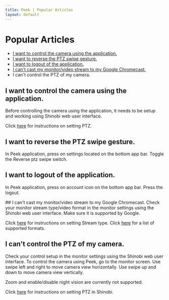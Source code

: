 ```yaml
---
title: Peek | Popular Articles
layout: default
---
```

# Popular Articles


* [I want to control the camera using the application.](#i-want-to-control-the-camera-using-the-application)
* [I want to reverse the PTZ swipe gesture.](#i-want-to-reverse-the-ptz-swipe-gesture)
* [I want to logout of the application.](#i-want-to-logout-of-the-application)
* [I can't cast my monitor/video stream to my Google Chromecast.](#cant_cast)
* I can't control the PTZ of my camera.

## I want to control the camera using the application.

Before controlling the camera using the application, it needs to be setup and working using Shinobi web user interface.

Click [here](https://shinobi.video/articles/2018-11-24-how-to-setup-ptz-in-shinobi) for instructions on setting PTZ.


## I want to reverse the PTZ swipe gesture.

In Peek application, press on settings located on the bottom app bar. Toggle the Reverse ptz swipe switch.


## I want to logout of the application.

In Peek application, press on account icon on the bottom app bar. Press the logout.

<a name="cant_cast">
## I can't cast my monitor/video stream to my Google Chromecast.
</a>
Check your monitor stream type/video format in the monitor settings using the Shinobi web user interface. Make sure it is supported by Google. 

Click [here](https://shinobi.video/docs/settings#content-stream) for instructions on setting Stream type.
Click [here](https://developers.google.com/cast/docs/media) for a list of supported formats.


## I can't control the PTZ of my camera.

Check your control setup in the monitor settings using the Shinobi web user interface. To control the camera using Peek, go to the monitor screen. Use swipe left and right to move camera view horizontally. Use swipe up and down to move camera view vertically.

Zoom and enable/disable night vision are currently not supported.

Click [here](https://shinobi.video/articles/2018-11-24-how-to-setup-ptz-in-shinobi) for instructions on setting PTZ in Shinobi.
